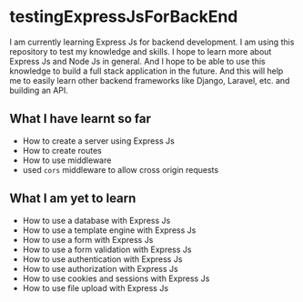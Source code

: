 # testingExpressJsForBackEnd

I am currently learning Express Js for backend development. I am using this repository to test my knowledge and skills. 
I hope to learn more about Express Js and Node Js in general.
And I hope to be able to use this knowledge to build a full stack application in the future.
And this will help me to easily learn other backend frameworks like Django, Laravel, etc. and building an API. 

## What I have learnt so far
- How to create a server using Express Js
- How to create routes
- How to use middleware
- used `cors` middleware to allow cross origin requests


## What I am yet to learn
- How to use a database with Express Js
- How to use a template engine with Express Js
- How to use a form with Express Js
- How to use a form validation with Express Js
- How to use authentication with Express Js
- How to use authorization with Express Js
- How to use cookies and sessions with Express Js
- How to use file upload with Express Js




